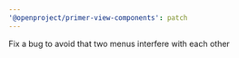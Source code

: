 ```yaml
---
'@openproject/primer-view-components': patch
---
```


Fix a bug to avoid that two menus interfere with each other
